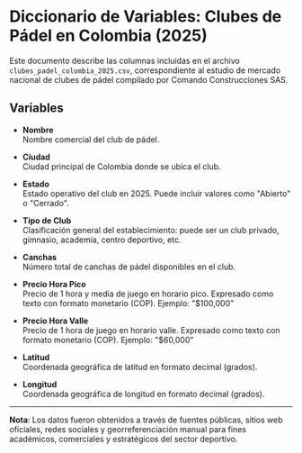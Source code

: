 
# Diccionario de Variables: Clubes de Pádel en Colombia (2025)

Este documento describe las columnas incluidas en el archivo `clubes_padel_colombia_2025.csv`, correspondiente al estudio de mercado nacional de clubes de pádel compilado por Comando Construcciones SAS.

## Variables

- **Nombre**  
  Nombre comercial del club de pádel.

- **Ciudad**  
  Ciudad principal de Colombia donde se ubica el club.

- **Estado**  
  Estado operativo del club en 2025. Puede incluir valores como "Abierto" o "Cerrado".

- **Tipo de Club**  
  Clasificación general del establecimiento: puede ser un club privado, gimnasio, academia, centro deportivo, etc.

- **Canchas**  
  Número total de canchas de pádel disponibles en el club.

- **Precio Hora Pico**  
  Precio de 1 hora y media de juego en horario pico. Expresado como texto con formato monetario (COP). Ejemplo: "$100,000"

- **Precio Hora Valle**  
  Precio de 1 hora de juego en horario valle. Expresado como texto con formato monetario (COP). Ejemplo: "$60,000"

- **Latitud**  
  Coordenada geográfica de latitud en formato decimal (grados).

- **Longitud**  
  Coordenada geográfica de longitud en formato decimal (grados).

---

**Nota**: Los datos fueron obtenidos a través de fuentes públicas, sitios web oficiales, redes sociales y georreferenciación manual para fines académicos, comerciales y estratégicos del sector deportivo.

